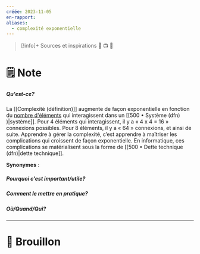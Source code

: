 ```yaml
---
créée: 2023-11-05
en-rapport: 
aliases:
  - complexité exponentielle
---
```

> [!info]+ Sources et inspirations
> 🔗 📺 📖

# 🗒️ Note
##### Qu'est-ce?
La [[Complexité (définition)]] augmente de façon exponentielle en fonction du [nombre d'éléments](https://en.wikipedia.org/wiki/Metcalfe%27s_law) qui interagissent dans un [[500 • Système (dfn) )|système]]. Pour 4 éléments qui interagissent, il y a « 4 x 4 = 16 » connexions possibles. Pour 8 éléments, il y a « 64 » connexions, et ainsi de suite. Apprendre à gérer la complexité, c’est apprendre à maîtriser les complications qui croissent de façon exponentielle. En informatique, ces complications se matérialisent sous la forme de [[500 • Dette technique (dfn)|dette technique]].


**Synonymes** : 

##### Pourquoi c'est important/utile?

##### Comment le mettre en pratique?

##### Où/Quand/Qui?

---
# 💭 Brouillon
